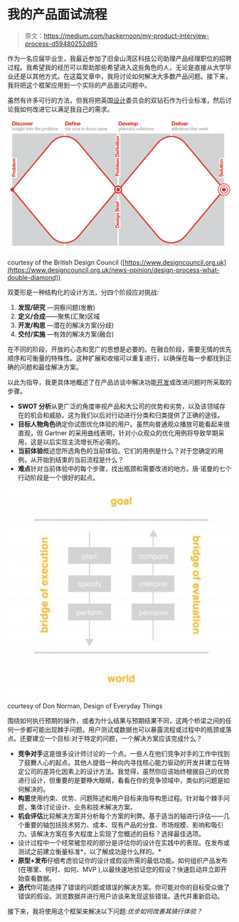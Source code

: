 # 我的产品面试流程

> 原文：<https://medium.com/hackernoon/my-product-interview-process-d59480252d85>

作为一名应届毕业生，我最近参加了旧金山湾区科技公司助理产品经理职位的招聘过程。我希望我的经历可以帮助那些希望进入这些角色的人，无论是直接从大学毕业还是以其他方式。在这篇文章中，我将讨论如何解决大多数产品问题。接下来，我将把这个框架应用到一个实际的产品面试问题中。

虽然有许多可行的方法，但我将把英国[设计](https://hackernoon.com/tagged/design)委员会的双钻石作为行业标准，然后讨论我如何改进它以满足我自己的需求。

![](img/624fc97f6aae2f04547d911e73712352.png)

courtesy of the British Design Council ([https://www.designcouncil.org.uk](https://www.designcouncil.org.uk/news-opinion/design-process-what-double-diamond))

双菱形是一种结构化的设计方法，分四个阶段应对挑战:

1.  **发现/研究** —洞察问题(发散)
2.  **定义/合成**——聚焦(汇聚)区域
3.  **开发/构思** —潜在的解决方案(分歧)
4.  **交付/实施** —有效的解决方案(融合)

在不同的阶段，开放的心态和宽广的思想是必要的。在融合阶段，需要无情的优先顺序和可衡量的特殊性。这种扩展和收缩可以重复进行，以确保在每一步都找到正确的问题和最佳解决方案。

以此为指导，我更具体地概述了在产品访谈中解决功能[开发](https://hackernoon.com/tagged/development)或改进问题时所采取的步骤。

*   **SWOT 分析**从更广泛的角度审视产品和大公司的优势和劣势，以及该领域存在的机会和威胁。这为我们以后对行动进行分类和归类提供了正确的途径。
*   **目标人物角色**确定你试图优化体验的用户。虽然向普通观众播放可能看起来很直观，但 Gartner 的采用曲线表明，针对小众观众的优化用例将导致早期采用，这是以后实现主流增长所必需的。
*   **当前体验**概述您所选角色的当前体验。它们的用例是什么？对于您确定的用例，从开始到结束的当前流程是什么？
*   **难点**针对当前体验中的每个步骤，找出瓶颈和需要改进的地方。唐·诺曼的七个行动阶段是一个很好的起点。

![](img/0e3773f537df54cae96c2bd34bfb1076.png)

courtesy of Don Norman, Design of Everyday Things

围绕如何执行预期的操作，或者为什么结果与预期结果不同，这两个桥梁之间的任何一步都可能出现棘手问题。用户测试或数据也可以暴露流程或过程中的瓶颈或落点。还要建立一个目标:对于特定的问题，一个解决方案应该完成什么？

*   **竞争对手**这是很多设计师讨论的一个点。一些人在他们竞争对手的工作中找到了鼓舞人心的起点。其他人提倡一种向内寻找核心能力驱动的开发并建立在特定公司的差异化因素上的设计方法。我觉得，虽然你应该始终根据自己的优势进行设计，但重要的是要睁大眼睛，看看在你的竞争领域中，类似的问题是如何解决的。
*   **构思**使用约束、优势、问题陈述和用户目标来指导构思过程。针对每个棘手问题，集体讨论设计、业务和技术解决方案。
*   **机会评估**比较解决方案并分析每个方案的利弊。基于适当的轴进行评估——几个重要的轴包括技术努力、成本、现有产品的分食、市场规模、影响和吸引力。该解决方案在多大程度上实现了您概述的目标？选择最佳选项。
*   设计过程中一个经常被忽视的部分是评估你的设计在实践中的表现。在发布或测试之前建立衡量标准*，以了解成功是什么样的。*
*   **原型+发布**仔细考虑验证你的设计或假设所需的最低功能。如何组织产品发布(在哪里、何时、如何、MVP ),以最快速地验证您的假设？快速启动并立即开始查看数据。
*   **迭代**你可能选择了错误的问题或错误的解决方案。你可能对你的目标受众做了错误的假设。浏览数据并进行用户访谈来发现这些错误。迭代并重新启动。

接下来，我将使用这个框架来解决以下问题:*优步如何改善其骑行体验？*
